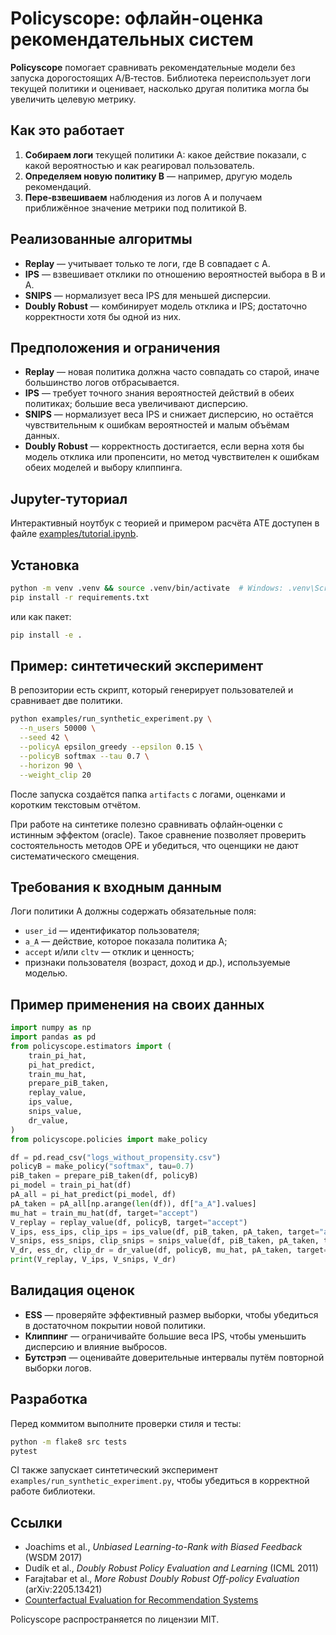 # Policyscope: офлайн-оценка рекомендательных систем

**Policyscope** помогает сравнивать рекомендательные модели без запуска дорогостоящих A/B‑тестов.
Библиотека переиспользует логи текущей политики и оценивает, насколько другая политика могла бы увеличить целевую метрику.

## Как это работает

1. **Собираем логи** текущей политики A: какое действие показали, с какой вероятностью и как реагировал пользователь.
2. **Определяем новую политику B** — например, другую модель рекомендаций.
3. **Пере‑взвешиваем** наблюдения из логов A и получаем приближённое значение метрики под политикой B.

## Реализованные алгоритмы

- **Replay** — учитывает только те логи, где B совпадает с A.
- **IPS** — взвешивает отклики по отношению вероятностей выбора в B и A.
- **SNIPS** — нормализует веса IPS для меньшей дисперсии.
- **Doubly Robust** — комбинирует модель отклика и IPS; достаточно корректности хотя бы одной из них.

## Предположения и ограничения

- **Replay** — новая политика должна часто совпадать со старой, иначе большинство логов отбрасывается.
- **IPS** — требует точного знания вероятностей действий в обеих политиках; большие веса увеличивают дисперсию.
- **SNIPS** — нормализует веса IPS и снижает дисперсию, но остаётся чувствительным к ошибкам вероятностей и малым объёмам данных.
- **Doubly Robust** — корректность достигается, если верна хотя бы модель отклика или пропенсити, но метод чувствителен к ошибкам обеих моделей и выбору клиппинга.

## Jupyter-туториал

Интерактивный ноутбук с теорией и примером расчёта ATE доступен в файле [examples/tutorial.ipynb](examples/tutorial.ipynb).

## Установка

```bash
python -m venv .venv && source .venv/bin/activate  # Windows: .venv\Scripts\activate
pip install -r requirements.txt
```

или как пакет:

```bash
pip install -e .
```

## Пример: синтетический эксперимент

В репозитории есть скрипт, который генерирует пользователей и сравнивает две политики.

```bash
python examples/run_synthetic_experiment.py \
  --n_users 50000 \
  --seed 42 \
  --policyA epsilon_greedy --epsilon 0.15 \
  --policyB softmax --tau 0.7 \
  --horizon 90 \
  --weight_clip 20
```

После запуска создаётся папка `artifacts` с логами, оценками и коротким текстовым отчётом.

При работе на синтетике полезно сравнивать офлайн‑оценки с истинным эффектом (oracle). Такое сравнение позволяет проверить состоятельность методов OPE и убедиться, что оценщики не дают систематического смещения.

## Требования к входным данным

Логи политики A должны содержать обязательные поля:

- `user_id` — идентификатор пользователя;
- `a_A` — действие, которое показала политика A;
- `accept` и/или `cltv` — отклик и ценность;
- признаки пользователя (возраст, доход и др.), используемые моделью.

## Пример применения на своих данных

```python
import numpy as np
import pandas as pd
from policyscope.estimators import (
    train_pi_hat,
    pi_hat_predict,
    train_mu_hat,
    prepare_piB_taken,
    replay_value,
    ips_value,
    snips_value,
    dr_value,
)
from policyscope.policies import make_policy

df = pd.read_csv("logs_without_propensity.csv")
policyB = make_policy("softmax", tau=0.7)
piB_taken = prepare_piB_taken(df, policyB)
pi_model = train_pi_hat(df)
pA_all = pi_hat_predict(pi_model, df)
pA_taken = pA_all[np.arange(len(df)), df["a_A"].values]
mu_hat = train_mu_hat(df, target="accept")
V_replay = replay_value(df, policyB, target="accept")
V_ips, ess_ips, clip_ips = ips_value(df, piB_taken, pA_taken, target="accept")
V_snips, ess_snips, clip_snips = snips_value(df, piB_taken, pA_taken, target="accept")
V_dr, ess_dr, clip_dr = dr_value(df, policyB, mu_hat, pA_taken, target="accept")
print(V_replay, V_ips, V_snips, V_dr)
```

## Валидация оценок

- **ESS** — проверяйте эффективный размер выборки, чтобы убедиться в достаточном покрытии новой политики.
- **Клиппинг** — ограничивайте большие веса IPS, чтобы уменьшить дисперсию и влияние выбросов.
- **Бутстрэп** — оценивайте доверительные интервалы путём повторной выборки логов.

## Разработка

Перед коммитом выполните проверки стиля и тесты:

```bash
python -m flake8 src tests
pytest
```

CI также запускает синтетический эксперимент `examples/run_synthetic_experiment.py`, чтобы убедиться в корректной работе библиотеки.

## Ссылки

- Joachims et al., *Unbiased Learning-to-Rank with Biased Feedback* (WSDM 2017)
- Dudík et al., *Doubly Robust Policy Evaluation and Learning* (ICML 2011)
- Farajtabar et al., *More Robust Doubly Robust Off-policy Evaluation* (arXiv:2205.13421)
- [Counterfactual Evaluation for Recommendation Systems](https://eugeneyan.com/writing/offline-recsys/)

Policyscope распространяется по лицензии MIT.
